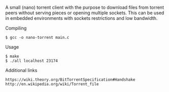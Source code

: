 A small (nano) torrent client with the purpose to download files from torrent peers without serving pieces or opening multiple sockets.
This can be used in embedded environments with sockets restrictions and low bandwidth.

Compiling

	$ gcc -o nano-torrent main.c
	
Usage

	$ make
	$ ./all localhost 23174
	
Additional links

	https://wiki.theory.org/BitTorrentSpecification#Handshake
	http://en.wikipedia.org/wiki/Torrent_file